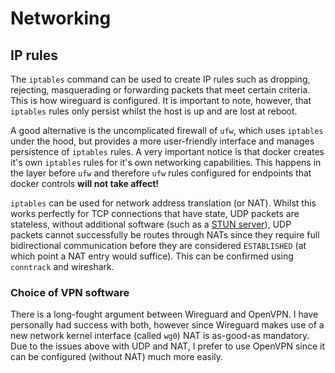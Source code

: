 # Networking

## IP rules

The `iptables` command can be used to create IP rules such as dropping, rejecting, masquerading or forwarding packets that meet certain criteria.
This is how wireguard is configured.
It is important to note, however, that `iptables` rules only persist whilst the host is up and are lost at reboot.

A good alternative is the uncomplicated firewall of `ufw`, which uses `iptables` under the hood, but provides a more user-friendly interface and manages persistence of `iptables` rules.
A very important notice is that docker creates it's own `iptables` rules for it's own networking capabilities.
This happens in the layer before `ufw` and therefore `ufw` rules configured for endpoints that docker controls **will not take affect!**

`iptables` can be used for network address translation (or NAT).
Whilst this works perfectly for TCP connections that have state,
UDP packets are stateless, without additional software (such as a [STUN server](https://en.wikipedia.org/wiki/STUN)),
UDP packets cannot successfully be routes through NATs since they require full bidirectional communication before they are considered `ESTABLISHED` (at which point a NAT entry would suffice).
This can be confirmed using `conntrack` and wireshark.

### Choice of VPN software

There is a long-fought argument between Wireguard and OpenVPN.
I have personally had success with both, however since Wireguard makes use of a new network kernel interface (called `wg0`) NAT is as-good-as mandatory.
Due to the issues above with UDP and NAT, I prefer to use OpenVPN since it can be configured (without NAT) much more easily.
